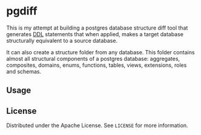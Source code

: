 # pgdiff

This is my attempt at building a postgres database structure diff tool
that generates [DDL](https://en.wikipedia.org/wiki/Data_definition_language) statements that when applied, 
makes a target database structurally equivalent to a source database.

It can also create a structure folder from any database. This folder contains almost all
structural components of a postgres database: aggregates, composites, domains, enums, functions,
tables, views, extensions, roles and schemas.

## Usage

<!-- LICENSE -->
## License

Distributed under the Apache License. See `LICENSE` for more information.
